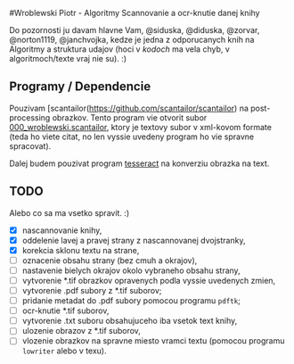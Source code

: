 #Wroblewski Piotr - Algoritmy
Scannovanie a ocr-knutie danej knihy

Do pozornosti ju davam hlavne Vam, @siduska, @diduska, @zorvar, @norton1119, @janchvojka, kedze je jedna z odporucanych knih na Algoritmy a struktura udajov (hoci v *kodoch* ma vela chyb, v algoritmoch/texte vraj nie su). :)

## Programy / Dependencie
Pouzivam [scantailor(https://github.com/scantailor/scantailor) na post-processing obrazkov. Tento program vie otvorit subor [000_wroblewski.scantailor](scantailor/000_wroblewski.scantailor), ktory je textovy subor v xml-kovom formate (teda ho viete citat, no len vyssie uvedeny program ho vie spravne spracovat).

Dalej budem pouzivat program [tesseract](https://code.google.com/p/tesseract-ocr/) na konverziu obrazka na text.

## TODO

Alebo co sa ma vsetko spravit. :)

- [x] nascannovanie knihy,
- [x] oddelenie lavej a pravej strany z nascannovanej dvojstranky,
- [x] korekcia sklonu textu na strane,
- [ ] oznacenie obsahu strany (bez cmuh a okrajov),
- [ ] nastavenie bielych okrajov okolo vybraneho obsahu strany,
- [ ] vytvorenie  *.tif obrazkov opravenych podla vyssie uvedenych zmien,
- [ ] vytvorenie .pdf subory z *.tif suborov;
- [ ] pridanie metadat do .pdf subory pomocou programu `pdftk`;
- [ ] ocr-knutie *.tif suborov,
- [ ] vytvorenie .txt suboru obsahujuceho iba vsetok text knihy,
- [ ] ulozenie obrazov z *.tif suborov,
- [ ] vlozenie obrazkov na spravne miesto vramci textu (pomocou programu `lowriter` alebo v texu).
